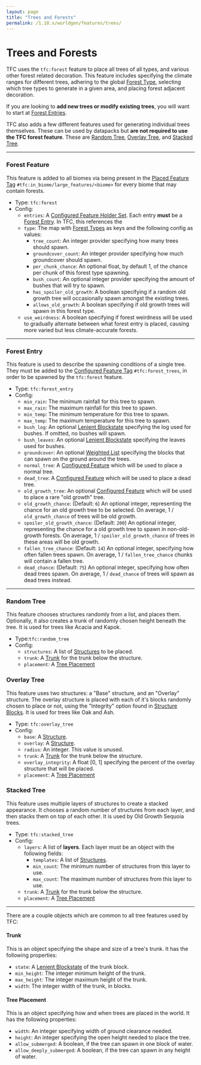 ```yaml
---
layout: page
title: "Trees and Forests"
permalink: /1.18.x/worldgen/features/trees/
---
```


# Trees and Forests

TFC uses the `tfc:forest` feature to place all trees of all types, and various other forest related decoration. This feature includes specifying the climate ranges for different trees, adhering to the global [Forest Type](../../common-types/#forest-type), selecting which tree types to generate in a given area, and placing forest adjacent decoration.

If you are looking to **add new trees or modify existing trees**, you will want to start at [Forest Entries](#forest-entry).

TFC also adds a few different features used for generating individual trees themselves. These can be used by datapacks but **are not required to use the TFC forest feature**. These are [Random Tree](#random-tree), [Overlay Tree](#overlay-tree), and [Stacked Tree](#stacked-tree).

<hr>

### Forest Feature

This feature is added to all biomes via being present in the [Placed Feature Tag](../../tags/#placed-feature-tags) `#tfc:in_biome/large_features/<biome>` for every biome that may contain forests.

- Type: `tfc:forest`
- Config:
  - `entries`: A [Configured Feature Holder Set](../../common-types/#holder-set). Each entry **must** be a [Forest Entry](#forest-entry). In TFC, this references the 
  - `type`: The map with [Forest Types](../../common-types/#forest-type) as keys and the following config as values:
    - `tree_count`: An integer provider specifying how many trees should spawn.
    - `groundcover_count`: An integer provider specifying how much groundcover should spawn.
    - `per_chunk_chance`: An optional float, by default 1, of the chance per chunk of this forest type spawning.
    - `bush_count`: An optional integer provider specifying the amount of bushes that will try to spawn.
    - `has_spoiler_old_growth`: A boolean specifying if a random old growth tree will occasionally spawn amongst the existing trees.
    - `allows_old_growth`: A boolean specifying if old growth trees will spawn in this forest type.
  - `use_weirdness`: A boolean specifying if forest weirdness will be used to gradually alternate between what forest entry is placed, causing more varied but less climate-accurate forests.

<hr>

### Forest Entry

This feature is used to describe the spawning conditions of a single tree. They must be added to the [Configured Feature Tag](../../tags/#configured-feature-tags) `#tfc:forest_trees`, in order to be spawned by the `tfc:forest` feature.

- Type: `tfc:forest_entry`
- Config:
  - `min_rain`: The minimum rainfall for this tree to spawn.
  - `max_rain`: The maximum rainfall for this tree to spawn.
  - `min_temp`: The minimum temperature for this tree to spawn.
  - `max_temp`: The maximum temperature for this tree to spawn.
  - `bush_log`: An optional [Lenient Blockstate](../../common-types/#lenient-blockstate) specifying the log used for bushes. If omitted, no bushes will spawn.
  - `bush_leaves`: An optional [Lenient Blockstate](../../common-types/#lenient-blockstate) specifying the leaves used for bushes.
  - `groundcover`: An optional [Weighted List](../../common-types/#weighted-list) specifying the blocks that can spawn on the ground around the trees.
  - `normal_tree`: A [Configured Feature](https://minecraft.fandom.com/wiki/Custom_feature#Configured_Feature) which will be used to place a normal tree.
  - `dead_tree`: A [Configured Feature](https://minecraft.fandom.com/wiki/Custom_feature#Configured_Feature) which will be used to place a dead tree.
  - `old_growth_tree`: An optional [Configured Feature](https://minecraft.fandom.com/wiki/Custom_feature#Configured_Feature) which will be used to place a rare "old growth" tree.
  - `old_growth_chance`: (Default: `6`) An optional integer, representing the chance for an old growth tree to be selected. On average, 1 / `old_growth_chance` of trees will be old growth.
  - `spoiler_old_growth_chance`: (Default: `200`) An optional integer, representing the chance for a old growth tree to spawn in non-old-growth forests. On average, 1 / `spoiler_old_growth_chance` of trees in these areas will be old growth.
  - `fallen_tree_chance`: (Default: `14`) An optional integer, specifying how often fallen trees spawn. On average, 1 / `fallen_tree_chance` chunks will contain a fallen tree.
  - `dead_chance`: (Default: `75`) An optional integer, specifying how often dead trees spawn. On average, 1 / `dead_chance` of trees will spawn as dead trees instead.

<hr>

### Random Tree

This feature chooses structures randomly from a list, and places them. Optionally, it also creates a trunk of randomly chosen height beneath the tree. It is used for trees like Acacia and Kapok.

- Type:`tfc:random_tree`
- Config:
  - `structures`: A list of [Structures](../../common-types/#structure) to be placed.
  - `trunk`: A [Trunk](#trunk) for the trunk below the structure.
  - `placement`: A [Tree Placement](#tree-placement)

### Overlay Tree

This feature uses two structures: a "Base" structure, and an "Overlay" structure. The overlay structure is placed with each of it's blocks randomly chosen to place or not, using the "Integrity" option found in [Structure Blocks](https://minecraft.fandom.com/wiki/Structure_Block). It is used for trees like Oak and Ash.

- Type: `tfc:overlay_tree`
- Config:
  - `base`: A [Structure](../../common-types/#structure).
  - `overlay`: A [Structure](../../common-types/#structure).
  - `radius`: An integer. This value is unused.
  - `trunk`: A [Trunk](#trunk) for the trunk below the structure.
  - `overlay_integrity`: A float [0, 1] specifying the percent of the overlay structure that will be placed.
  - `placement`: A [Tree Placement](#tree-placement)

### Stacked Tree

This feature uses multiple layers of structures to create a stacked appearance. It chooses a random number of structures from each layer, and then stacks them on top of each other. It is used by Old Growth Sequoia trees.

- Type: `tfc:stacked_tree`
- Config:
  - `layers`: A list of **layers**. Each layer must be an object with the following fields:
    - `templates`: A list of [Structures](../../common-types/#structure).
    - `min_count`: The minimum number of structures from this layer to use.
    - `max_count`: The maximum number of structures from this layer to use.
  - `trunk`: A [Trunk](#trunk) for the trunk below the structure.
  - `placement`: A [Tree Placement](#tree-placement)

<hr>

There are a couple objects which are common to all tree features used by TFC:

#### Trunk

This is an object specifying the shape and size of a tree's trunk. It has the following properties:

- `state`: A [Lenient Blockstate](../../common-types/#lenient-blockstate) of the trunk block.
- `min_height`: The integer minimum height of the trunk.
- `max_height`: The integer maximum height of the trunk.
- `width`: The integer width of the trunk, in blocks.

#### Tree Placement

This is an object specifying how and when trees are placed in the world. It has the following properties:

- `width`: An integer specifying width of ground clearance needed.
- `height`: An integer specifying the open height needed to place the tree.
- `allow_submerged`: A boolean, if the tree can spawn in one block of water.
- `allow_deeply_submerged`: A boolean, if the tree can spawn in any height of water.